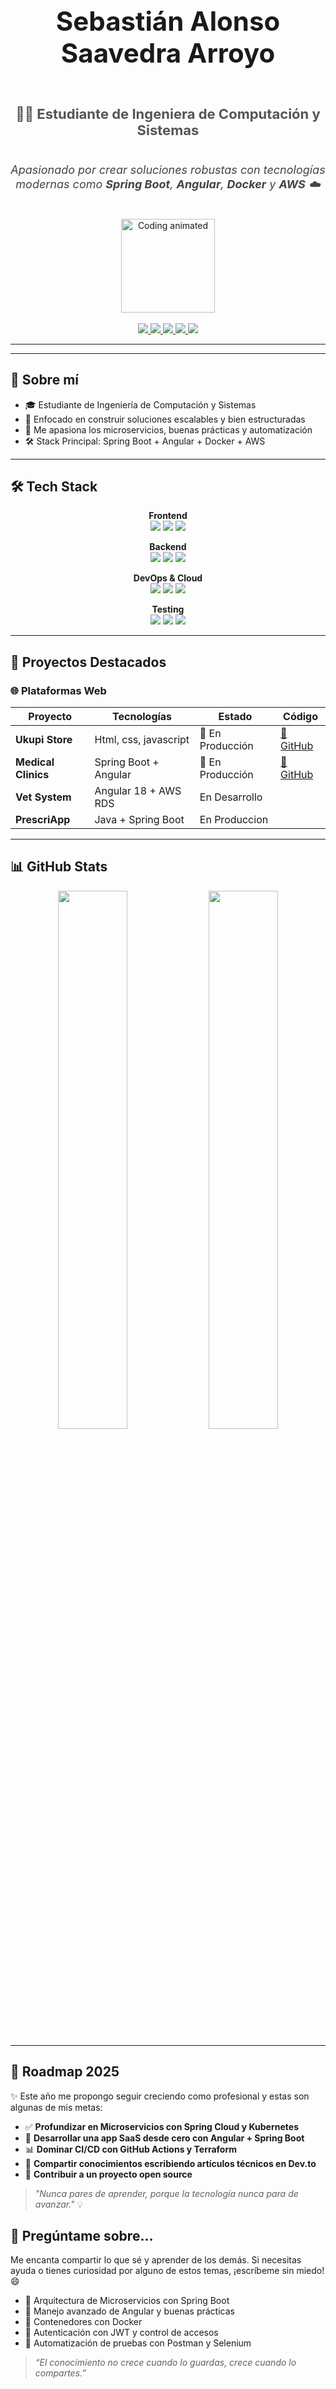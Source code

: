 <div align="center">

  <!-- Contenedor de nombre y descripción -->
  <div style="display: flex; flex-direction: column; align-items: center; justify-content: center; margin-bottom: 20px;">
    <h1 style="font-size: 42px;">Sebastián Alonso Saavedra Arroyo</h1>
    <h3 style="font-size: 22px; color: #555;">👨‍💻 Estudiante de Ingeniera de Computación y Sistemas</h3>
    <p style="font-size: 18px; color: #444; font-style: italic;">Apasionado por crear soluciones robustas con tecnologías modernas como <strong>Spring Boot</strong>, <strong>Angular</strong>, <strong>Docker</strong> y <strong>AWS</strong> ☁️</p>
  </div>

  <!-- Contenedor para la imagen al costado -->
  <div style="display: flex; justify-content: center; align-items: center; gap: 20px;">
    <img src="https://media.giphy.com/media/qgQUggAC3Pfv687qPC/giphy.gif" width="150" alt="Coding animated"/>
  </div>

  <br/>

  <!-- Enlaces de redes sociales -->
  <div>
    <a href="https://github.com/SaavedraSebastian" target="_blank">
      <img src="https://img.shields.io/badge/Portafolio-181717?style=for-the-badge&logo=github" />
    </a>
    <a href="https://www.linkedin.com/in/sebasti%C3%A1n-alonso-saavedra-arroyo-7b6905321/" target="_blank">
      <img src="https://img.shields.io/badge/LinkedIn-0077B5?style=for-the-badge&logo=linkedin&logoColor=white" />
    </a>
    <a href="mailto:tuemail@gmail.com">
      <img src="https://img.shields.io/badge/Email-D14836?style=for-the-badge&logo=gmail&logoColor=white" />
    </a>
    <a href="https://www.instagram.com/alonso_sa19/" target="_blank">
      <img src="https://img.shields.io/badge/Instagram-E4405F?style=for-the-badge&logo=instagram&logoColor=white" />
    </a>
    <a href="https://www.youtube.com/@SebastianAlonso-dev" target="_blank">
      <img src="https://img.shields.io/badge/YouTube-FF0000?style=for-the-badge&logo=youtube&logoColor=white" />
    </a>
  </div>

</div>

---


---


## 🧠 Sobre mí

- 🎓 Estudiante de Ingeniería de Computación y Sistemas
- 💼 Enfocado en construir soluciones escalables y bien estructuradas
- 🚀 Me apasiona los microservicios, buenas prácticas y automatización
- 🛠️ Stack Principal: Spring Boot + Angular + Docker + AWS

---

## 🛠️ Tech Stack

<div align="center">

**Frontend**<br/>
<img src="https://img.shields.io/badge/Angular-DD0031?style=for-the-badge&logo=angular&logoColor=white"/>
<img src="https://img.shields.io/badge/TypeScript-3178C6?style=for-the-badge&logo=typescript&logoColor=white"/>
<img src="https://img.shields.io/badge/Tailwind_CSS-06B6D4?style=for-the-badge&logo=tailwind-css&logoColor=white"/>

**Backend**<br/>
<img src="https://img.shields.io/badge/Spring_Boot-6DB33F?style=for-the-badge&logo=springboot&logoColor=white"/>
<img src="https://img.shields.io/badge/Java-007396?style=for-the-badge&logo=java&logoColor=white"/>
<img src="https://img.shields.io/badge/Hibernate-59666C?style=for-the-badge&logo=hibernate&logoColor=white"/>

**DevOps & Cloud**<br/>
<img src="https://img.shields.io/badge/Docker-2496ED?style=for-the-badge&logo=docker&logoColor=white"/>
<img src="https://img.shields.io/badge/AWS-232F3E?style=for-the-badge&logo=amazonaws&logoColor=white"/>
<img src="https://img.shields.io/badge/GitHub_Actions-2088FF?style=for-the-badge&logo=github-actions&logoColor=white"/>

**Testing**<br/>
<img src="https://img.shields.io/badge/Selenium-43B02A?style=for-the-badge&logo=selenium&logoColor=white"/>
<img src="https://img.shields.io/badge/JUnit5-25A162?style=for-the-badge&logo=junit5&logoColor=white"/>
<img src="https://img.shields.io/badge/Postman-FF6C37?style=for-the-badge&logo=postman&logoColor=white"/>

</div>

---

## 📁 Proyectos Destacados

### 🌐 Plataformas Web

| Proyecto              | Tecnologías                  | Estado                   | Código                     |
|-----------------------|------------------------------|--------------------------|----------------------------|
| **Ukupi Store**       | Html, css, javascript        | 🚀 En Producción         | [🔗 GitHub](#)             |
| **Medical Clinics**   | Spring Boot + Angular        | 🚀 En Producción         | [🔗 GitHub](#)             |
| **Vet System**      | Angular 18 + AWS RDS         | En Desarrollo     |
| **PrescriApp**      | Java + Spring Boot           | En Produccion   |

---

## 📊 GitHub Stats

<div align="center">
  <img src="https://github-readme-stats.vercel.app/api?username=SaavedraSebastian&show_icons=true&theme=transparent&hide_title=true&hide=contribs" width="47%" />
  <img src="https://github-readme-stats.vercel.app/api/top-langs/?username=SaavedraSebastian&layout=compact&theme=transparent&hide=html,css" width="47%" />
</div>

---
## 🧭 Roadmap 2025

✨ Este año me propongo seguir creciendo como profesional y estas son algunas de mis metas:

- ✅ **Profundizar en Microservicios con Spring Cloud y Kubernetes**
- 🚀 **Desarrollar una app SaaS desde cero con Angular + Spring Boot**
- 📊 **Dominar CI/CD con GitHub Actions y Terraform**
- 🧠 **Compartir conocimientos escribiendo artículos técnicos en Dev.to**
- 🎯 **Contribuir a un proyecto open source**

> _"Nunca pares de aprender, porque la tecnología nunca para de avanzar."_ 💡
## 💬 Pregúntame sobre...

Me encanta compartir lo que sé y aprender de los demás. Si necesitas ayuda o tienes curiosidad por alguno de estos temas, ¡escríbeme sin miedo! 😄

- 🧩 Arquitectura de Microservicios con Spring Boot
- 🧠 Manejo avanzado de Angular y buenas prácticas
- 🐳 Contenedores con Docker
- 🔐 Autenticación con JWT y control de accesos
- 🧪 Automatización de pruebas con Postman y Selenium

> _“El conocimiento no crece cuando lo guardas, crece cuando lo compartes.”_


